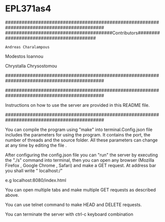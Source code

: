 # EPL371as4


############################################################################################
#######################################Contributors#########################################
```
Andreas Charalampous
```

Modestos Ioannou

Chrystalla Chrysostomou


############################################################################################





############################################################################################

Instructions on how to use the server are provided in this README file.

############################################################################################

You can compile the program using "make" into terminal.Config.json file includes the parameters
for using the program. It contains the port, the number of threads and the source folder.
All these parameters can change at any time by editing the file .

After configuring the config.json file you can "run" the server by executing the "./s" command 
into terminal, then you can open any browser (Mozilla Firefox , Google Chrome , Safari)
and make a GET request. At address bar you shall write " localhost:<port>/<file>"

e.g localhost:8080/index.html

You can open multiple tabs and make multiple GET requests as described above.

You can use telnet command to make HEAD and DELETE requests.

You can terminate the server with ctrl-c keyboard combination

